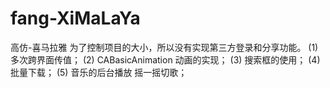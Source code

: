 # fang-XiMaLaYa
高仿-喜马拉雅
为了控制项目的大小，所以没有实现第三方登录和分享功能。
(1)	多次跨界面传值；
(2)	CABasicAnimation 动画的实现；
(3)	搜索框的使用；
(4)	批量下载；
(5)	音乐的后台播放 摇一摇切歌；